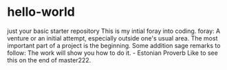 # hello-world
just your basic starter repository
This is my intial foray into coding.
foray: A venture or an initial attempt, especially outside one's usual area.
The most important part of a project is the beginning.
Some addition sage remarks to follow:
The work will show you how to do it. - Estonian Proverb
Like to see this on the end of master222.
